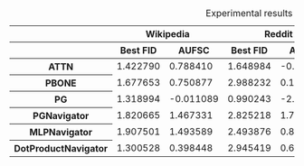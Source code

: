 <style type="text/css">
</style>
<table id="T_c3d57">
  <caption>Experimental results for TGN model.</caption>
  <thead>
    <tr>
      <th class="index_name level0" ></th>
      <th id="T_c3d57_level0_col0" class="col_heading level0 col0" colspan="2">Wikipedia</th>
      <th id="T_c3d57_level0_col2" class="col_heading level0 col2" colspan="2">Reddit</th>
      <th id="T_c3d57_level0_col4" class="col_heading level0 col4" colspan="2">Simulate V1</th>
      <th id="T_c3d57_level0_col6" class="col_heading level0 col6" colspan="2">Simulate V2</th>
    </tr>
    <tr>
      <th class="index_name level1" ></th>
      <th id="T_c3d57_level1_col0" class="col_heading level1 col0" >Best FID</th>
      <th id="T_c3d57_level1_col1" class="col_heading level1 col1" >AUFSC</th>
      <th id="T_c3d57_level1_col2" class="col_heading level1 col2" >Best FID</th>
      <th id="T_c3d57_level1_col3" class="col_heading level1 col3" >AUFSC</th>
      <th id="T_c3d57_level1_col4" class="col_heading level1 col4" >Best FID</th>
      <th id="T_c3d57_level1_col5" class="col_heading level1 col5" >AUFSC</th>
      <th id="T_c3d57_level1_col6" class="col_heading level1 col6" >Best FID</th>
      <th id="T_c3d57_level1_col7" class="col_heading level1 col7" >AUFSC</th>
    </tr>
  </thead>
  <tbody>
    <tr>
      <th id="T_c3d57_level0_row0" class="row_heading level0 row0" >ATTN</th>
      <td id="T_c3d57_row0_col0" class="data row0 col0" >1.422790</td>
      <td id="T_c3d57_row0_col1" class="data row0 col1" >0.788410</td>
      <td id="T_c3d57_row0_col2" class="data row0 col2" >1.648984</td>
      <td id="T_c3d57_row0_col3" class="data row0 col3" >-0.974337</td>
      <td id="T_c3d57_row0_col4" class="data row0 col4" >0.596853</td>
      <td id="T_c3d57_row0_col5" class="data row0 col5" >0.418108</td>
      <td id="T_c3d57_row0_col6" class="data row0 col6" >0.180901</td>
      <td id="T_c3d57_row0_col7" class="data row0 col7" >-1.456566</td>
    </tr>
    <tr>
      <th id="T_c3d57_level0_row1" class="row_heading level0 row1" >PBONE</th>
      <td id="T_c3d57_row1_col0" class="data row1 col0" >1.677653</td>
      <td id="T_c3d57_row1_col1" class="data row1 col1" >0.750877</td>
      <td id="T_c3d57_row1_col2" class="data row1 col2" >2.988232</td>
      <td id="T_c3d57_row1_col3" class="data row1 col3" >0.137898</td>
      <td id="T_c3d57_row1_col4" class="data row1 col4" >0.734512</td>
      <td id="T_c3d57_row1_col5" class="data row1 col5" >0.432308</td>
      <td id="T_c3d57_row1_col6" class="data row1 col6" >0.265230</td>
      <td id="T_c3d57_row1_col7" class="data row1 col7" >-0.616406</td>
    </tr>
    <tr>
      <th id="T_c3d57_level0_row2" class="row_heading level0 row2" >PG</th>
      <td id="T_c3d57_row2_col0" class="data row2 col0" >1.318994</td>
      <td id="T_c3d57_row2_col1" class="data row2 col1" >-0.011089</td>
      <td id="T_c3d57_row2_col2" class="data row2 col2" >0.990243</td>
      <td id="T_c3d57_row2_col3" class="data row2 col3" >-2.312849</td>
      <td id="T_c3d57_row2_col4" class="data row2 col4" >0.549872</td>
      <td id="T_c3d57_row2_col5" class="data row2 col5" >-0.418763</td>
      <td id="T_c3d57_row2_col6" class="data row2 col6" >0.150199</td>
      <td id="T_c3d57_row2_col7" class="data row2 col7" >-2.179182</td>
    </tr>
    <tr>
      <th id="T_c3d57_level0_row3" class="row_heading level0 row3" >PGNavigator</th>
      <td id="T_c3d57_row3_col0" class="data row3 col0" >1.820665</td>
      <td id="T_c3d57_row3_col1" class="data row3 col1" >1.467331</td>
      <td id="T_c3d57_row3_col2" class="data row3 col2" >2.825218</td>
      <td id="T_c3d57_row3_col3" class="data row3 col3" >1.769516</td>
      <td id="T_c3d57_row3_col4" class="data row3 col4" >0.920611</td>
      <td id="T_c3d57_row3_col5" class="data row3 col5" >0.680338</td>
      <td id="T_c3d57_row3_col6" class="data row3 col6" >0.265451</td>
      <td id="T_c3d57_row3_col7" class="data row3 col7" >-1.056114</td>
    </tr>
    <tr>
      <th id="T_c3d57_level0_row4" class="row_heading level0 row4" >MLPNavigator</th>
      <td id="T_c3d57_row4_col0" class="data row4 col0" >1.907501</td>
      <td id="T_c3d57_row4_col1" class="data row4 col1" >1.493589</td>
      <td id="T_c3d57_row4_col2" class="data row4 col2" >2.493876</td>
      <td id="T_c3d57_row4_col3" class="data row4 col3" >0.819607</td>
      <td id="T_c3d57_row4_col4" class="data row4 col4" >0.934737</td>
      <td id="T_c3d57_row4_col5" class="data row4 col5" >0.491064</td>
      <td id="T_c3d57_row4_col6" class="data row4 col6" >0.255969</td>
      <td id="T_c3d57_row4_col7" class="data row4 col7" >-1.460341</td>
    </tr>
    <tr>
      <th id="T_c3d57_level0_row5" class="row_heading level0 row5" >DotProductNavigator</th>
      <td id="T_c3d57_row5_col0" class="data row5 col0" >1.300528</td>
      <td id="T_c3d57_row5_col1" class="data row5 col1" >0.398448</td>
      <td id="T_c3d57_row5_col2" class="data row5 col2" >2.945419</td>
      <td id="T_c3d57_row5_col3" class="data row5 col3" >0.653993</td>
      <td id="T_c3d57_row5_col4" class="data row5 col4" >0.908063</td>
      <td id="T_c3d57_row5_col5" class="data row5 col5" >0.371170</td>
      <td id="T_c3d57_row5_col6" class="data row5 col6" >0.264682</td>
      <td id="T_c3d57_row5_col7" class="data row5 col7" >-1.284565</td>
    </tr>
  </tbody>
</table>
